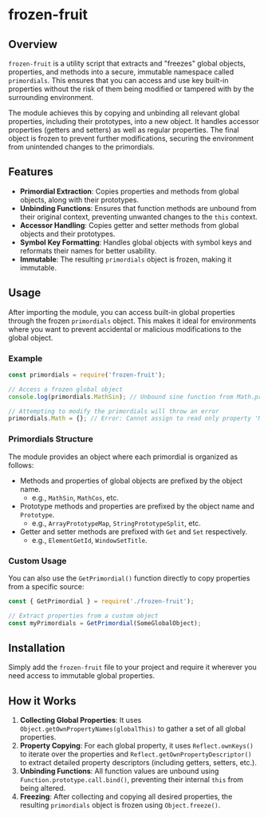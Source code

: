 # frozen-fruit

## Overview

`frozen-fruit` is a utility script that extracts and "freezes" global objects, properties, and methods into a secure, immutable namespace called `primordials`. This ensures that you can access and use key built-in properties without the risk of them being modified or tampered with by the surrounding environment.

The module achieves this by copying and unbinding all relevant global properties, including their prototypes, into a new object. It handles accessor properties (getters and setters) as well as regular properties. The final object is frozen to prevent further modifications, securing the environment from unintended changes to the primordials.

## Features

- **Primordial Extraction**: Copies properties and methods from global objects, along with their prototypes.
- **Unbinding Functions**: Ensures that function methods are unbound from their original context, preventing unwanted changes to the `this` context.
- **Accessor Handling**: Copies getter and setter methods from global objects and their prototypes.
- **Symbol Key Formatting**: Handles global objects with symbol keys and reformats their names for better usability.
- **Immutable**: The resulting `primordials` object is frozen, making it immutable.

## Usage

After importing the module, you can access built-in global properties through the frozen `primordials` object. This makes it ideal for environments where you want to prevent accidental or malicious modifications to the global object.

### Example

```javascript
const primordials = require('frozen-fruit');

// Access a frozen global object
console.log(primordials.MathSin); // Unbound sine function from Math.prototype

// Attempting to modify the primordials will throw an error
primordials.Math = {}; // Error: Cannot assign to read only property 'Math'
```

### Primordials Structure

The module provides an object where each primordial is organized as follows:

- Methods and properties of global objects are prefixed by the object name.
  - e.g., `MathSin`, `MathCos`, etc.
- Prototype methods and properties are prefixed by the object name and `Prototype`.
  - e.g., `ArrayPrototypeMap`, `StringPrototypeSplit`, etc.
- Getter and setter methods are prefixed with `Get` and `Set` respectively.
  - e.g., `ElementGetId`, `WindowSetTitle`.

### Custom Usage

You can also use the `GetPrimordial()` function directly to copy properties from a specific source:

```javascript
const { GetPrimordial } = require('./frozen-fruit');

// Extract properties from a custom object
const myPrimordials = GetPrimordial(SomeGlobalObject);
```

## Installation

Simply add the `frozen-fruit` file to your project and require it wherever you need access to immutable global properties.

## How it Works

1. **Collecting Global Properties**: It uses `Object.getOwnPropertyNames(globalThis)` to gather a set of all global properties.
2. **Property Copying**: For each global property, it uses `Reflect.ownKeys()` to iterate over the properties and `Reflect.getOwnPropertyDescriptor()` to extract detailed property descriptors (including getters, setters, etc.).
3. **Unbinding Functions**: All function values are unbound using `Function.prototype.call.bind()`, preventing their internal `this` from being altered.
4. **Freezing**: After collecting and copying all desired properties, the resulting `primordials` object is frozen using `Object.freeze()`.